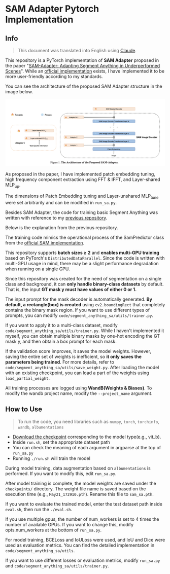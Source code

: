 # SAM Adapter Pytorch Implementation

## Info 

> This document was translated into English using [Claude](https://claude.ai/).

This repository is a PyTorch implementation of **SAM Adapter** proposed in the paper "[SAM-Adapter: Adapting Segment Anything in Underperformed Scenes](https://openaccess.thecvf.com/content/ICCV2023W/VCL/papers/Chen_SAM-Adapter_Adapting_Segment_Anything_in_Underperformed_Scenes_ICCVW_2023_paper.pdf)". While an [official implementation](https://github.com/tianrun-chen/SAM-Adapter-PyTorch) exists, I have implemented it to be more user-friendly according to my standards.

You can see the architecture of the proposed SAM Adapter structure in the image below.

![alt text](assets/sa.png)

As proposed in the paper, I have implemented patch embedding tuning, high frequency component extraction using FFT & IFFT, and Layer-shared $\text{MLP}_{\text{up}}$. 

The dimensions of Patch Embedding tuning and Layer-unshared $\text{MLP}_{\text{tune}}$ were set arbitrarily and can be modified in ```run_sa.py```.

Besides SAM Adapter, the code for training basic Segment Anything was written with reference to my [previous repository](https://github.com/Kyyle2114/Fine-tuning-Segment-Anything).

Below is the explanation from the previous repository.

The training code mimics the operational process of the SamPredictor class from the [official SAM implementation](https://github.com/facebookresearch/segment-anything/blob/main/segment_anything/predictor.py). 

This repository supports **batch sizes $\ge$ 2** and **enables multi-GPU training** based on PyTorch's ```DistributedDataParallel```. Since the code is written with multi-GPU usage in mind, there may be a slight performance degradation when running on a single GPU. 

Since this repository was created for the need of segmentation on a single class and background, it can **only handle binary-class datasets** by default. That is, the input **GT mask y must have values of either 0 or 1.**

The input prompt for the mask decoder is automatically generated. **By default, a rectangle(box) is created** using ```cv2.boundingRect``` that completely contains the binary mask region. If you want to use different types of prompts, you can modify ```code/segment_anything_sa/utils/trainer.py```.

If you want to apply it to a multi-class dataset, modify ```code/segment_anything_sa/utils/trainer.py```. While I haven't implemented it myself, you can obtain multiple binary masks by one-hot encoding the GT mask y, and then obtain a box prompt for each mask.

If the validation score improves, it saves the model weights. However, saving the entire set of weights is inefficient, so **it only saves the parameters being trained**. For more details, refer to ```code/segment_anything_sa/utils/save_weight.py```. After loading the model with an existing checkpoint, you can load a part of the weights using ```load_partial_weight```.

All training processes are logged using **WandB(Weights & Biases)**. To modify the wandb project name, modify the ```--project_name``` argument.

## How to Use 

> To run the code, you need libraries such as ```numpy```, ```torch```, ```torchinfo```, ```wandb```, ```albumentations```

- [Download the checkpoint](https://github.com/facebookresearch/segment-anything?tab=readme-ov-file#model-checkpoints) corresponding to the model type(e.g., vit_b).
- Inside ```run.sh```, set the appropriate dataset path
- You can check the meaning of each argument in argparse at the top of ```run_sa.py```
- Running ```./run.sh``` will train the model

During model training, data augmentation based on ```albumentations``` is performed. If you want to modify this, edit ```run_sa.py```.

After model training is complete, the model weights are saved under the ```checkpoints/``` directory. The weight file name is saved based on the execution time (e.g., ```May21_172910.pth```). Rename this file to ```sam_sa.pth```.

If you want to evaluate the trained model, enter the test dataset path inside ```eval.sh```, then run the ```./eval.sh```.


If you use multiple gpus, the number of num_workers is set to 4 times the number of available GPUs. If you want to change this, modify opts.num_workers at the bottom of ```run_sa.py```.

For model training, BCELoss and IoULoss were used, and IoU and Dice were used as evaluation metrics. You can find the detailed implementation in ```code/segment_anything_sa/utils```. 

If you want to use different losses or evaluation metrics, modify ```run_sa.py``` and ```code/segment_anything_sa/utils/trainer.py```.

